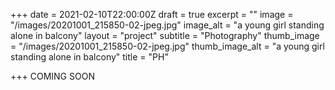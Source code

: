 +++
date = 2021-02-10T22:00:00Z
draft = true
excerpt = ""
image = "/images/20201001_215850-02-jpeg.jpg"
image_alt = "a young girl standing alone in balcony"
layout = "project"
subtitle = "Photography"
thumb_image = "/images/20201001_215850-02-jpeg.jpg"
thumb_image_alt = "a young girl standing alone in balcony"
title = "PH"

+++
COMING SOON